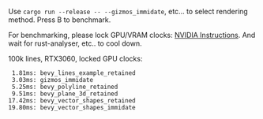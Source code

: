 
Use `cargo run --release -- --gizmos_immidate`, etc... to select rendering method. Press B to benchmark. 

For benchmarking, please lock GPU/VRAM clocks: [NVIDIA Instructions](https://developer.nvidia.com/blog/advanced-api-performance-setstablepowerstate/). And wait for rust-analyser, etc.. to cool down.

100k lines, RTX3060, locked GPU clocks:
```
 1.81ms: bevy_lines_example_retained
 3.03ms: gizmos_immidate
 5.25ms: bevy_polyline_retained
 9.51ms: bevy_plane_3d_retained
17.42ms: bevy_vector_shapes_retained
19.80ms: bevy_vector_shapes_immidate
```